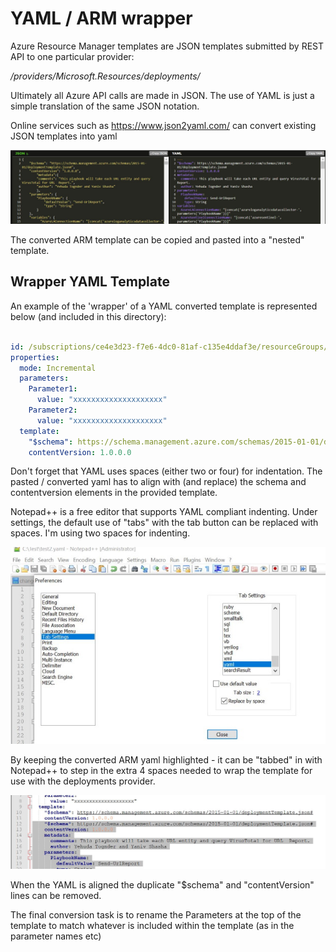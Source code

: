 # YAML / ARM wrapper

Azure Resource Manager templates are JSON templates submitted by REST API to one particular provider:

*/providers/Microsoft.Resources/deployments/*

Ultimately all Azure API calls are made in JSON.  The use of YAML is just a simple translation of the same JSON notation.  

Online services such as https://www.json2yaml.com/ can convert existing JSON templates into yaml 

![ConvertYAML](Images/ConvertYAML.JPG)

The converted ARM template can be copied and pasted into a "nested" template.  

## Wrapper YAML Template

An example of the 'wrapper' of a YAML converted template is represented below (and included in this directory):

```yaml

id: /subscriptions/ce4e3d23-f7e6-4dc0-81af-c135e4ddaf3e/resourceGroups/my-rgname/providers/Microsoft.Resources/deployments/my-deployment
properties:
  mode: Incremental
  parameters:
    Parameter1:
      value: "xxxxxxxxxxxxxxxxxxxx"
    Parameter2:
      value: "xxxxxxxxxxxxxxxxxxxx"
  template:
    "$schema": https://schema.management.azure.com/schemas/2015-01-01/deploymentTemplate.json#
    contentVersion: 1.0.0.0
```

Don't forget that YAML uses spaces (either two or four) for indentation.  The pasted / converted yaml has to align with (and replace) the schema and contentversion elements in the provided template.

Notepad++ is a free editor that supports YAML compliant indenting.  Under settings, the default use of "tabs" with the tab button can be replaced with spaces.  I'm using two spaces for indenting.

![NotepadPlusPlus](Images/NotepadPlusPlus.JPG)

By keeping the converted ARM yaml highlighted - it can be "tabbed" in with Notepad++ to step in the extra 4 spaces needed to wrap the template for use with the deployments provider.

![align](Images/align.JPG)

When the YAML is aligned the duplicate "$schema" and "contentVersion" lines can be removed.

The final conversion task is to rename the Parameters at the top of the template to match whatever is included within the template (as in the parameter names etc)